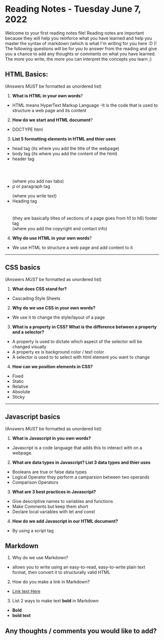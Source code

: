 # Reading Notes - Tuesday June 7, 2022

Welcome to your first reading notes file! Reading notes are important because they will help you reinforce what you have learned and help you master the syntax of markdown (which is what I'm writing for you here :D )! The following questions will be for you to answer from the reading and give you a chance to add any thoughts or comments on what you have learned. The more you write, the more you can interpret the concepts you learn ;)


## HTML Basics:
(Answers *MUST* be formatted as unordered list)

1. **What is HTML in your own words**?
- HTML means HyperText Markup Language 
-It is the code that is used to structure a web page and its content

2. **How do we start and HTML document**?
- DOCTYPE html <!DOCTYPE html>

3. **List 5 formatting elements in HTML and thier uses**
- head tag <head></head>(its where you add the title of the webpage)
- body tag <body></body>(its where you add the content of the html)
- header tag <header></header>(where you add nav tabs)
- p or paragraph tag <p></p>(where you write text)
- Heading tag <h1></h1>(they are basically tiltes of sections of a page goes from h1 to h6)
 footer tag <footer></footer> (where you add the copyright and contact info)

4. **Why do use HTML in your own words**?
- We use HTML to structure a web page and add content to it


--------------------------------

## CSS basics
(Answers *MUST* be formatted as unordered list)

1. **What does CSS stand for?**
- Cascading Style Sheets

2. **Why do we use CSS in your own words?**
- We use it to change the style/layout of a page

3. **What is a property in CSS? What is the difference between a property and a selector?**
- A property is used to dictate which aspect of the selector will be changed visually
- A property ex is background color / text color
- A selector is used to to select with html element you want to change 

4. **How can we position elements in CSS?**
- Fixed
- Static
- Relative
- Absolute
- Sticky

--------------------------------

## Javascript basics
(Answers *MUST* be formatted as unordered list)

1. **What is Javascript in you own words?**
- Javascript is a code language that adds this to interact with on a webpage.

2. **What are data types in Javascript? List 3 data types and thier uses**
- Booleans are true or false data types
- Logical Operator they perform a camparsion between two operands 
- Comparison Operators

3. **What are 3 best practices in Javascript?**
- Give descriptive names to variables and functions
- Make Comments but keep them short
- Declare local variables with let and const

4. **How do we add Javascript in our HTML document?**
- By using a script tag <script src="file name"></script>

## Markdown 

1. Why do we use Markdown?
- allows you to write using an easy-to-read, easy-to-write plain text format, then convert it to structurally valid HTML

2. How do you make a link in Markdown?
- [Link text Here](https://link-url-here.org)

3. List 2 ways to make text **bold** in Markdown
- **Bold** 
- __bold text__

## Any thoughts / comments you would like to add?
